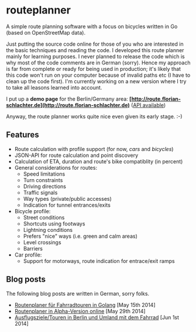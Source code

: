 # routeplanner

A simple route planning software with a focus on bicycles written in Go (based on OpenStreetMap data).

Just putting the source code online for those of you who are interested in the basic techniques and reading the code. I developed this route planner mainly for learning purposes. I never planned to release the code which is why most of the code comments are in German (sorry). Hence my approach is far from complete or ready for being used in production; it's likely that this code won't run on your computer because of invalid paths etc (I have to clean up the code first). I'm currently working on a new version where I try to take all leasons learned into account.

I put up a **demo page** for the Berlin/Germany area: 
**[http://route.florian-schlachter.de](http://route.florian-schlachter.de)** ([API available](http://route.florian-schlachter.de/api))

Anyway, the route planner works quite nice even given its early stage. :-)

## Features

 * Route calculation with profile support (for now, *cars* and *bicycles*)
 * JSON-API for route calculation and point discovery
 * Calculation of ETA, duration and route's bike compatiblity (in percent)
 * General considerations for routes:
    * Speed limitations
    * Turn constraints
    * Driving directions
    * Traffic signals
    * Way types (private/public accesses)
    * Indication for tunnel entrances/exits
 * Bicycle profile:
    * Street conditions
    * Shortcuts using footways
    * Lightning conditions
    * Prefers "nice" ways (i.e. green and calm areas)
    * Level crossings
    * Barriers
 * Car profile:
    * Support for motorways, route indication for entrace/exit ramps

## Blog posts

The following blog posts are written in German, sorry folks.

 * [Routenplaner für Fahrradtouren in Golang](https://www.florian-schlachter.de/post/routenplaner/) [May 15th 2014]
 * [Routenplaner in Alpha-Version online](https://www.florian-schlachter.de/post/routenplaner-online/) [May 29th 2014]
 * [Ausflugsziele/Touren in Berlin und Umland mit dem Fahrrad](https://www.florian-schlachter.de/post/routenplaner-ausflugsziele/) [Jun 1st 2014]
